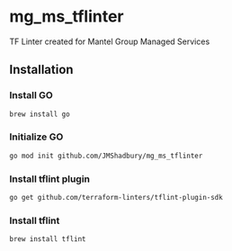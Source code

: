 # mg_ms_tflinter
TF Linter created for Mantel Group Managed Services

## Installation

### Install GO
```bash
brew install go
```

### Initialize GO
```bash
go mod init github.com/JMShadbury/mg_ms_tflinter
```

### Install tflint plugin
```bash
go get github.com/terraform-linters/tflint-plugin-sdk
```

### Install tflint
```bash
brew install tflint
```

